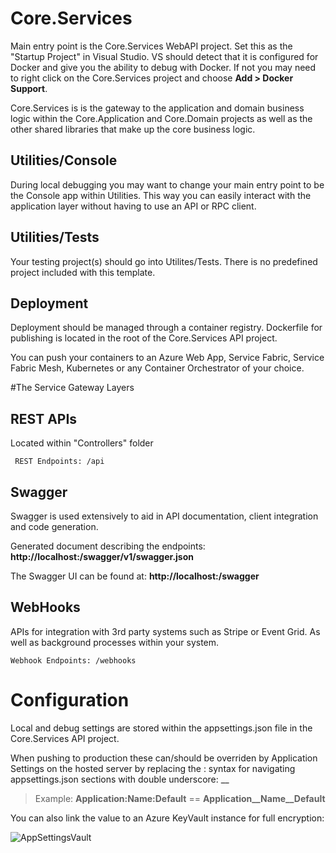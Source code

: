 # Core.Services
Main entry point is the Core.Services WebAPI project. Set this as the "Startup Project" in Visual Studio. VS should detect that it is configured for Docker and give you the ability to debug with Docker. If not you may need to right click on the Core.Services project and choose **Add > Docker Support**.

Core.Services is is the gateway to the application and domain business logic within the Core.Application and Core.Domain projects as well as the other shared libraries that make up the core business logic.

## Utilities/Console
During local debugging you may want to change your main entry point to be the Console app within Utilities. This way you can easily interact with the application layer without having to use an API or RPC client.

## Utilities/Tests
Your testing project(s) should go into Utilites/Tests. There is no predefined project included with this template.


## Deployment
Deployment should be managed through a container registry. Dockerfile for publishing is located in the root of the Core.Services API project.

You can push your containers to an Azure Web App, Service Fabric, Service Fabric Mesh, Kubernetes or any Container Orchestrator of your choice.


#The Service Gateway Layers

## REST APIs
 Located within "Controllers" folder
 
     REST Endpoints: /api
 
## Swagger
Swagger is used extensively to aid in API documentation, client integration and code generation.

Generated document describing the endpoints: **http://localhost:<port>/swagger/v1/swagger.json**

The Swagger UI can be found at: **http://localhost:<port>/swagger**

## WebHooks
APIs for integration with 3rd party systems such as Stripe or Event Grid. As well as background processes within your system.

    Webhook Endpoints: /webhooks

# Configuration
Local and debug settings are stored within the appsettings.json file in the Core.Services API project.

When pushing to production these can/should be overriden by Application Settings on the hosted server by replacing the : syntax for navigating appsettings.json sections with double underscore: __

 > Example: **Application:Name:Default** == **Application__Name__Default**

You can also link the value to an Azure KeyVault instance for full encryption:

![AppSettingsVault](https://github.com/INNVTV/NetCore-Clean-Architecture/blob/master/Services/_docs/imgs/app-settings-vault.png)
